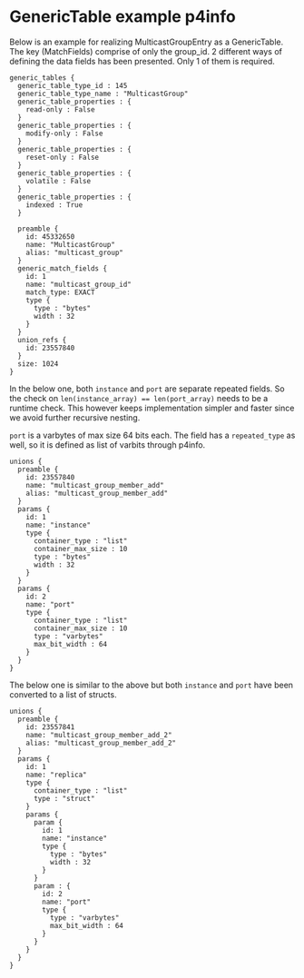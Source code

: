 # GenericTable example p4info

Below is an example for realizing MulticastGroupEntry as a GenericTable.
The key (MatchFields) comprise of only the group_id. 2 different ways of
defining the data fields has been presented. Only 1 of them is required.

```
generic_tables {
  generic_table_type_id : 145
  generic_table_type_name : "MulticastGroup"
  generic_table_properties : {
    read-only : False
  }
  generic_table_properties : {
    modify-only : False
  }
  generic_table_properties : {
    reset-only : False
  }
  generic_table_properties : {
    volatile : False
  }
  generic_table_properties : {
    indexed : True
  }

  preamble {
    id: 45332650
    name: "MulticastGroup"
    alias: "multicast_group"
  }
  generic_match_fields {
    id: 1
    name: "multicast_group_id"
    match_type: EXACT
    type {
      type : "bytes"
      width : 32
    }
  }
  union_refs {
    id: 23557840
  }
  size: 1024
}
```

In the below one, both `instance` and `port` are separate
repeated fields. So the check on `len(instance_array) == len(port_array)`
needs to be a runtime check. This however keeps implementation simpler
and faster since we avoid further recursive nesting.

`port` is a varbytes of max size 64 bits each. The field has a `repeated_type`
as well, so it is defined as list of varbits through p4info.

```
unions {
  preamble {
    id: 23557840
    name: "multicast_group_member_add"
    alias: "multicast_group_member_add"
  }
  params {
    id: 1
    name: "instance"
    type {
      container_type : "list"
      container_max_size : 10
      type : "bytes"
      width : 32
    }
  }
  params {
    id: 2
    name: "port"
    type {
      container_type : "list"
      container_max_size : 10
      type : "varbytes"
      max_bit_width : 64
    }
  }
}

```

The below one is similar to the above but both `instance` and `port` have
been converted to a list of structs.

```
unions {
  preamble {
    id: 23557841
    name: "multicast_group_member_add_2"
    alias: "multicast_group_member_add_2"
  }
  params {
    id: 1
    name: "replica"
    type {
      container_type : "list"
      type : "struct"
    }
    params {
      param {
        id: 1
        name: "instance"
        type {
          type : "bytes"
          width : 32
        }
      }
      param : {
        id: 2
        name: "port"
        type {
          type : "varbytes"
          max_bit_width : 64
        }
      }
    }
  }
}
```
